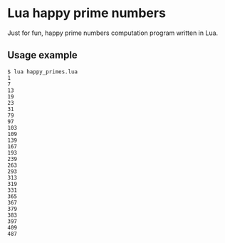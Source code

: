 Lua happy prime numbers
=======================

Just for fun, happy prime numbers computation program written in Lua.

## Usage example

```
$ lua happy_primes.lua
1
7
13
19
23
31
79
97
103
109
139
167
193
239
263
293
313
319
331
365
367
379
383
397
409
487
```
